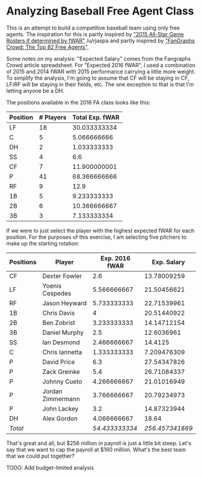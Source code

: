 # Analyzing Baseball Free Agent Class

This is an attempt to build a competitive baseball team using only free agents. The inspiration for this is partly inspired by ["2015 All-Star Game Rosters if determined by fWAR"](https://www.reddit.com/r/baseball/comments/34xw91/2015_allstar_game_rosters_if_determined_by_fwar/) /u/rjaspa and partly inspired by ["FanGraphs Crowd: The Top 82 Free Agents"](http://www.fangraphs.com/blogs/fangraphs-crowd-the-top-82-free-agents/).

Some notes on my analysis: "Expected Salary" comes from the Fangraphs Crowd article spreadsheet. For "Expected 2016 fWAR", I used a combination of 2015 and 2014 fWAR with 2015 performance carrying a little more weight. To simplify the analysis, I'm going to assume that CF will be staying in CF, LF/RF will be staying in their fields, etc. The one exception to that is that I'm letting anyone be a DH.

The positions available in the 2016 FA class looks like this:

| Position                 | # Players                | Total Exp. fWAR          |
|--------------------------|--------------------------|--------------------------|
| LF                       | 18                       | 30.033333334             |
| C                        | 5                        | 5.066666666              |
| DH                       | 2                        | 1.033333333              |
| SS                       | 4                        | 6.6                      |
| CF                       | 7                        | 11.900000001             |
| P                        | 41                       | 68.366666666             |
| RF                       | 9                        | 12.9                     |
| 1B                       | 5                        | 9.233333333              |
| 2B                       | 6                        | 10.366666667             |
| 3B                       | 3                        | 7.133333334              |


If we were to just select the player with the highest expected fWAR for each position. For the purposes of this exercise, I am selecting five pitchers to make up the starting rotation:

| Positions          | Player             | Exp. 2016 fWAR     | Exp. Salary        |
|--------------------|--------------------|--------------------|--------------------|
| CF                 | Dexter Fowler      | 2.6                | 13.78009259        |
| LF                 | Yoenis Cespedes    | 5.566666667        | 21.50456621        |
| RF                 | Jason Heyward      | 5.733333333        | 22.71539961        |
| 1B                 | Chris Davis        | 4                  | 20.51440922        |
| 2B                 | Ben Zobrist        | 3.233333333        | 14.14712154        |
| 3B                 | Daniel Murphy      | 2.5                | 12.6036961         |
| SS                 | Ian Desmond        | 2.466666667        | 14.4125            |
| C                  | Chris Iannetta     | 1.333333333        | 7.209476309        |
| P                  | David Price        | 6.3                | 27.54347826        |
| P                  | Zack Greinke       | 5.4                | 26.71084337        |
| P                  | Johnny Cueto       | 4.266666667        | 21.01016949        |
| P                  | Jordan Zimmermann  | 3.766666667        | 20.79234973        |
| P                  | John Lackey        | 3.2                | 14.87323944        |
| DH                 | Alex Gordon        | 4.066666667        | 18.64              |
| *Total*            |                    | *54.433333334*     | *256.457341869*    |


That's great and all, but $256 million in payroll is just a little bit steep. Let's say that we want to cap the payroll at $160 million. What's the best team that we could put together?

TODO: Add budget-limited analysis